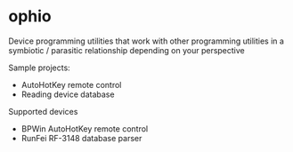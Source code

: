 # ophio

Device programming utilities that work with other programming utilities in a symbiotic / parasitic relationship depending on your perspective

Sample projects:
  * AutoHotKey remote control
  * Reading device database

Supported devices
  * BPWin AutoHotKey remote control
  * RunFei RF-3148 database parser
